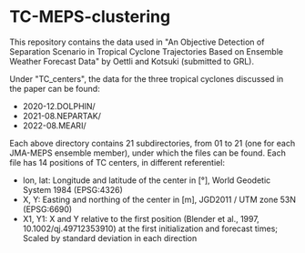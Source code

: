 # TC-MEPS-clustering
This repository contains the data used in "An Objective Detection of Separation Scenario in Tropical Cyclone Trajectories Based on Ensemble Weather Forecast Data" by Oettli and Kotsuki (submitted to GRL).

Under "TC_centers", the data for the three tropical cyclones discussed in the paper can be found:
- 2020-12.DOLPHIN/  
- 2021-08.NEPARTAK/ 
- 2022-08.MEARI/

Each above directory contains 21 subdirectories, from 01 to 21 (one for each JMA-MEPS ensemble member), under which the files can be found. Each file has 14 positions of TC centers, in different referentiel:
- lon, lat: Longitude and latitude of the center in [°], World Geodetic System 1984 (EPSG:4326)
- X, Y: Easting and northing of the center in [m], JGD2011 / UTM zone 53N (EPSG:6690)
- X1, Y1: X and Y relative to the first position (Blender et al., 1997, 10.1002/qj.49712353910) at the first initialization and forecast times; Scaled by standard deviation in each direction
